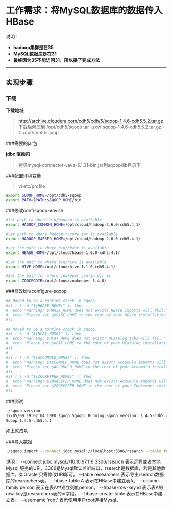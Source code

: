 # 工作需求：将MySQL数据库的数据传入HBase

说明：

- **hadoop集群是在35**
- **MySQL数据库是在31**
- **最终因为35不能访问31，所以换了完成方法**

-------------------
## 实现步骤

### 下载

**下载地址**
> http://archive.cloudera.com/cdh5/cdh/5/sqoop-1.4.6-cdh5.5.2.tar.gz 
> 下载后解压到 /opt/cdh5/sqoop
> tar -zxvf sqoop-1.4.6-cdh5.5.2.tar.gz -C /opt/cdh5/sqoop

###需要的jar包

**jdbc 驱动包**　
> 拷贝mysql-connector-Java-5.1.31-bin.jar到sqoop/lib目录下。


###配置环境变量
> vi etc/profile 

```sh
export SQOOP_HOME=/opt/cdh5/sqoop
export PATH=$PATH:$SQOOP_HOME/bin
```

###修改conf/sqoop-env.sh
```sh
#Set path to where bin/hadoop is available
export HADOOP_COMMON_HOME=/opt/cloud/hadoop-2.6.0-cdh5.4.1/

#Set path to where hadoop-*-core.jar is available
export HADOOP_MAPRED_HOME=/opt/cloud/hadoop-2.6.0-cdh5.4.1/

#set the path to where bin/hbase is available
export HBASE_HOME=/opt/cloud/hbase-1.0.0-cdh5.4.1/

#Set the path to where bin/hive is available
export HIVE_HOME=/opt/cloud/hive-1.1.0-cdh5.4.1/

#Set the path for where zookeper config dir is
export ZOOCFGDIR=/opt/cloud/zookeeper-3.4.8/

```

###修改bin/configure-sqoop
```sh
## Moved to be a runtime check in sqoop.
#if [ ! -d "${HBASE_HOME}" ]; then
#  echo "Warning: $HBASE_HOME does not exist! HBase imports will fail."
#  echo 'Please set $HBASE_HOME to the root of your HBase installation.'
#fi

## Moved to be a runtime check in sqoop.
#if [ ! -d "${HCAT_HOME}" ]; then
#  echo "Warning: $HCAT_HOME does not exist! HCatalog jobs will fail."
#  echo 'Please set $HCAT_HOME to the root of your HCatalog installation.'
#fi
#
#if [ ! -d "${ACCUMULO_HOME}" ]; then
#  echo "Warning: $ACCUMULO_HOME does not exist! Accumulo imports will fail."
#  echo 'Please set $ACCUMULO_HOME to the root of your Accumulo installation.'
#fi
#if [ ! -d "${ZOOKEEPER_HOME}" ]; then
#  echo "Warning: $ZOOKEEPER_HOME does not exist! Accumulo imports will fail."
#  echo 'Please set $ZOOKEEPER_HOME to the root of your Zookeeper installation.'
#fi

```

###测试
```sh
./sqoop version
17/05/09 19:02:04 INFO sqoop.Sqoop: Running Sqoop version: 1.4.5-cdh5.4.1
Sqoop 1.4.5-cdh5.4.1
```
如上就成功

###导入数据
```sh
./sqoop import --connect jdbc:mysql://localhost:3306/rsearch --table researchers--hbase-table A--column-family person --hbase-row-key id --hbase-create-table --username 'root' -P
```

说明：
--connect jdbc:mysql://10.10.97.116:3306/rsearch 表示远程或者本地 Mysql 服务的URI，3306是Mysql默认监听端口，rsearch是数据库，若是其他数据库，如Oracle,只需修改URI即可。
--table researchers  表示导出rsearch数据库的researchers表。
--hbase-table A  表示在HBase中建立表A。
--column-family person 表示在表A中建立列族person。
--hbase-row-key id  表示表A的row-key是researchers表的id字段。
--hbase-create-table 表示在HBase中建立表。
--username 'root' 表示使用用户root连接Mysql。
